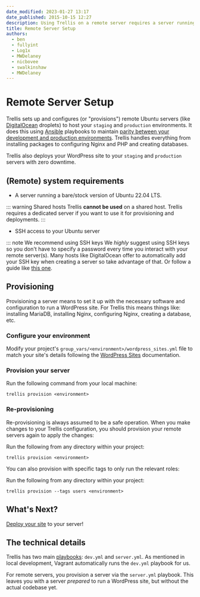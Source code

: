 ```yaml
---
date_modified: 2023-01-27 13:17
date_published: 2015-10-15 12:27
description: Using Trellis on a remote server requires a server running a bare/stock version of Ubuntu 22.04 LTS. You can't run Trellis on a shared host.
title: Remote Server Setup
authors:
  - ben
  - fullyint
  - Log1x
  - MWDelaney
  - nicbovee
  - swalkinshaw
  - MWDelaney
---
```


# Remote Server Setup

Trellis sets up and configures (or "provisions") remote Ubuntu servers (like [DigitalOcean](https://digitalocean.com) droplets) to host your `staging` and `production` environments. It does this using [Ansible](https://www.ansible.com/) playbooks to maintain [parity between your development and production environments](https://roots.io/twelve-factor-10-dev-prod-parity/). Trellis handles everything from installing packages to configuring Nginx and PHP and creating databases.

Trellis also deploys your WordPress site to your `staging` and `production` servers with zero downtime.

## (Remote) system requirements

* A server running a bare/stock version of Ubuntu 22.04 LTS.

::: warning Shared hosts
Trellis **cannot be used** on a shared host. Trellis requires a dedicated server if you want to use it for provisioning and deployments.
:::

* SSH access to your Ubuntu server

::: note We recommend using SSH keys
We *highly* suggest using SSH keys so you don't have to specify a password every time you interact with your remote server(s). Many hosts like DigitalOcean offer to automatically add your SSH key when creating a server so take advantage of that. Or follow a guide like [this one](https://www.digitalocean.com/community/tutorials/how-to-set-up-ssh-keys--2).

## Provisioning

Provisioning a server means to set it up with the necessary software and configuration to run a WordPress site. For Trellis this means things like: installing MariaDB, installing Nginx, configuring Nginx, creating a database, etc.

### Configure your environment

Modify your project's `group_vars/<environment>/wordpress_sites.yml` file to match your site's details following the [WordPress Sites](/trellis/docs/wordpress-sites/) documentation.

### Provision your server

Run the following command from your local machine:

```shell
trellis provision <environment>
```

### Re-provisioning

Re-provisioning is always assumed to be a safe operation. When you make changes to your Trellis configuration, you should provision your remote servers again to apply the changes:

Run the following from any directory within your project:

```shell
trellis provision <environment>
```

You can also provision with specific tags to only run the relevant roles:

Run the following from any directory within your project:

```shell
trellis provision --tags users <environment>
```

## What's Next?

[Deploy your site](/trellis/docs/deployments/) to your server!


## The technical details

Trellis has two main [playbooks](https://docs.ansible.com/ansible/latest/user_guide/playbooks_intro.html): `dev.yml` and `server.yml`. As mentioned in local development, Vagrant automatically runs the `dev.yml` playbook for us.

For remote servers, you provision a server via the `server.yml` playbook. This leaves you with a server *prepared* to run a WordPress site, but without the actual codebase yet.
